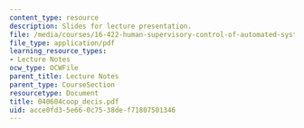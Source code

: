 ```yaml
---
content_type: resource
description: Slides for lecture presentation.
file: /media/courses/16-422-human-supervisory-control-of-automated-systems-spring-2004/acce0fd35e660c7538def71807501346_040604coop_decis.pdf
file_type: application/pdf
learning_resource_types:
- Lecture Notes
ocw_type: OCWFile
parent_title: Lecture Notes
parent_type: CourseSection
resourcetype: Document
title: 040604coop_decis.pdf
uid: acce0fd3-5e66-0c75-38de-f71807501346
---
```

